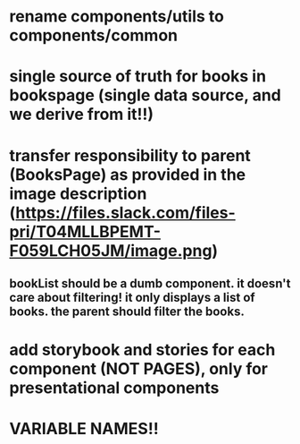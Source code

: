 # rename components/utils to components/common
# single source of truth for books in bookspage (single data source, and we derive from it!!)
# transfer responsibility to parent (BooksPage) as provided in the image description (https://files.slack.com/files-pri/T04MLLBPEMT-F059LCH05JM/image.png)
## bookList should be a dumb component. it doesn't care about filtering! it only displays a list of books. the parent should filter the books.
# add storybook and stories for each component (NOT PAGES), only for presentational components
# VARIABLE NAMES!!